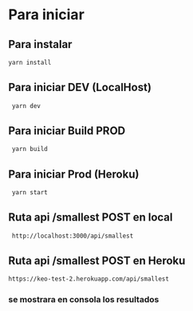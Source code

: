 # Para iniciar

## Para instalar

```bash
yarn install
```

## Para iniciar DEV (LocalHost)

```bash
 yarn dev
```

## Para iniciar Build PROD

```bash
 yarn build
```

## Para iniciar Prod (Heroku)

```bash
 yarn start
```

## Ruta api /smallest POST en local

```bash
 http://localhost:3000/api/smallest
```

## Ruta api /smallest POST en Heroku

```bash
https://keo-test-2.herokuapp.com/api/smallest
```

### se mostrara en consola los resultados
